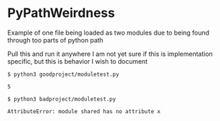 # PyPathWeirdness
Example of one file being loaded as two modules due to being found through too parts of python path

Pull this and run it anywhere
I am not yet sure if this is implementation specific, but this is behavior I wish to document

`$ python3 goodproject/moduletest.py`

`5`

`$ python3 badproject/moduletest.py`

`AttributeError: module shared has no attribute x`
